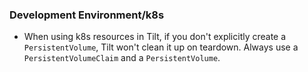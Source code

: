 
### Development Environment/k8s ###
- When using k8s resources in Tilt, if you don't explicitly create a `PersistentVolume`, Tilt won't clean it up on teardown. Always use a `PersistentVolumeClaim` and a `PersistentVolume`.
